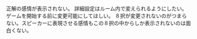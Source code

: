 正解の感情が表示されない。
詳細設定はルーム内で変えられるようにしたい。ゲームを開始する前に変更可能にしてほしい。
８択が変更されないのがつまらない。スピーカーに表現させる感情もこの８択の中からしか表示されないのは面白くない。